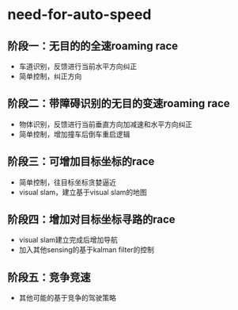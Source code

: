# need-for-auto-speed

## 阶段一：无目的的全速roaming race

* 车道识别，反馈进行当前水平方向纠正
* 简单控制，纠正方向

## 阶段二：带障碍识别的无目的变速roaming race

* 物体识别，反馈进行当前垂直方向加减速和水平方向纠正
* 简单控制，增加撞车后倒车重启逻辑

## 阶段三：可增加目标坐标的race

* 简单控制，往目标坐标贪婪逼近
* visual slam，建立基于visual slam的地图

## 阶段四：增加对目标坐标寻路的race

* visual slam建立完成后增加导航
* 加入其他sensing的基于kalman filter的控制

## 阶段五：竞争竞速

* 其他可能的基于竞争的驾驶策略
